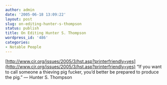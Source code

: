 ```yaml
---
author: admin
date: '2005-06-18 13:09:22'
layout: post
slug: on-editing-hunter-s-thompson
status: publish
title: On Editing Hunter S. Thompson
wordpress_id: '486'
categories:
- Notable People
---
```


[http://www.cjr.org/issues/2005/3/hst.asp?printerfriendly=yes](http://www.cjr.org/issues/2005/3/hst.asp?printerfriendly=yes)
“If you want to call someone a thieving pig fucker, you’d better be
prepared to produce the pig.” — Hunter S. Thompson

